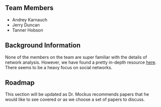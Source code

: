 ## Team Members
- Andrey Karnauch
- Jerry Duncan
- Tanner Hobson

## Background Information
None of the members on the team are super familiar with the details of network analysis. However, we have found a pretty in-depth resource [here](https://github.com/briatte/awesome-network-analysis). There seems to be a heavy focus on social networks.

## Roadmap
This section will be updated as Dr. Mockus recommends papers that he would like to see covered or as we choose a set of papers to discuss.
